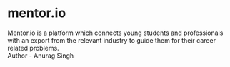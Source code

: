 # mentor.io
Mentor.io is a platform which connects young students and professionals with an export from the relevant industry to guide them for their career related problems.
<br>
Author - Anurag Singh
